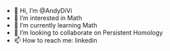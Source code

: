 - 👋 Hi, I’m @AndyDiVi
- 👀 I’m interested in Math
- 🌱 I’m currently learning Math
- 💞️ I’m looking to collaborate on Persistent Homology
- 📫 How to reach me: linkedin

<!---
AndyDiVi/AndyDiVi is a ✨ special ✨ repository because its `README.md` (this file) appears on your GitHub profile.
You can click the Preview link to take a look at your changes.
--->
